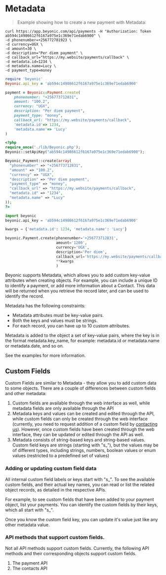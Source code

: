 # Metadata

> Example showing how to create a new payment with Metadata:

```shell
curl https://app.beyonic.com/api/payments -H "Authorization: Token ab594c14986612f6167a975e1c369e71edab6900" \
-d phonenumber=+256772781923 \
-d currency=UGX \
-d amount=30 \
-d description="Per diem payment" \
-d callback_url="https://my.website/payments/callback" \
-d metadata.id=1234 \ 
-d metadata.name=Lucy \
-d payment_type=money
```

```ruby
require 'beyonic'
Beyonic.api_key = 'ab594c14986612f6167a975e1c369e71edab6900'

payment = Beyonic::Payment.create(
    phonenumber: "+256773712831",
    amount: "100.2",
    currency: "UGX",
    description: "Per diem payment",
    payment_type: "money",
    callback_url: "https://my.website/payments/callback",
    'metadata.id'=> 1234,
    'metadata.name'=> 'Lucy'
)
```

```php
<?php
require_once('./lib/Beyonic.php');
Beyonic::setApiKey("ab594c14986612f6167a975e1c369e71edab6900");

Beyonic_Payment::create(array(
  "phonenumber" => "+256773712831",
  "amount" => "100.2",
  "currency" => "UGX",
  "description" => "Per diem payment",
  "payment_type" => "money",
  "callback_url" => "https://my.website/payments/callback",
  "metadata.id" => "1234", 
  "metadata.name" => "Lucy"
));
?>
```

```python
import beyonic
beyonic.api_key = 'ab594c14986612f6167a975e1c369e71edab6900'

kwargs = {'metadata.id': 1234, 'metadata.name': 'Lucy'}

beyonic.Payment.create(phonenumber='+256773712831',
                       amount='1200', 
                       currency='UGX',
                       description='Per diem',
                       callback_url='https://my.website/payments/callback',
                       **kwargs
                       )
```

Beyonic supports Metadata, which allows you to add custom key-value attributes when creating objects. For example, you can include a unique ID to identify a payment, or add more information about a Contact. This data will be returned when you retrieve the record later, and can be used to identify the record.

Metadata has the following constraints:

* Metadata attributes must be key-value pairs. 
* Both the keys and values must be strings.
* For each record, you can have up to 10 custom attributes.

Metadata is added to the object a set of key-value pairs, where the key is in the format metadata.key_name, for example: metadata.id or metadata.name or metadata.date, and so on.

See the examples for more information.

## Custom Fields

Custom Fields are similar to Metadata - they allow you to add custom data to some objects. There are a couple of differences between custom fields and other metadata:

1. Custom fields are available through the web interface as well, while metadata fields are only available through the API
2. Metadata keys and values can be created and edited through the API, while custom fields can only be created through the web interface (currently, you need to request addition of a custom field by [contacting us](http://beyonic.com/contact)). However, once custom fields have been created through the web interface, they can be updated or edited through the API as well.
3. Metadata consists of string-based keys and string-based values. Custom field keys are strings (starting with "s_"), but the values may be of different types, including strings, numbers, boolean values or enum values (restricted to a predefined set of values)

### Adding or updating custom field data

All internal custom field labels or keys start with "s_". To see the available custom fields, and their actual key names, you can read or list the related object records, as detailed in the respective APIs. 

For example, to see custom fields that have been added to your payment object, list your payments. You can identify the custom fields by their keys, which all start with "s_".

Once you know the custom field key, you can update it's value just like any other metadata value.

### API methods that support custom fields.

Not all API methods support custom fields. Currently, the following API methods and their corresponding objects support custom fields.

1. The payment API
2. The contacts API